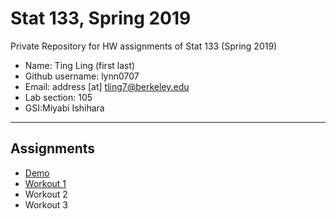 # Stat 133, Spring 2019

Private Repository for HW assignments of Stat 133 (Spring 2019)

- Name: Ting Ling (first last)
- Github username: lynn0707
- Email: address [at] tling7@berkeley.edu
- Lab section: 105
- GSI:Miyabi Ishihara

-----

## Assignments

- [Demo](demo)
- [Workout 1](workout1)
- Workout 2
- Workout 3


